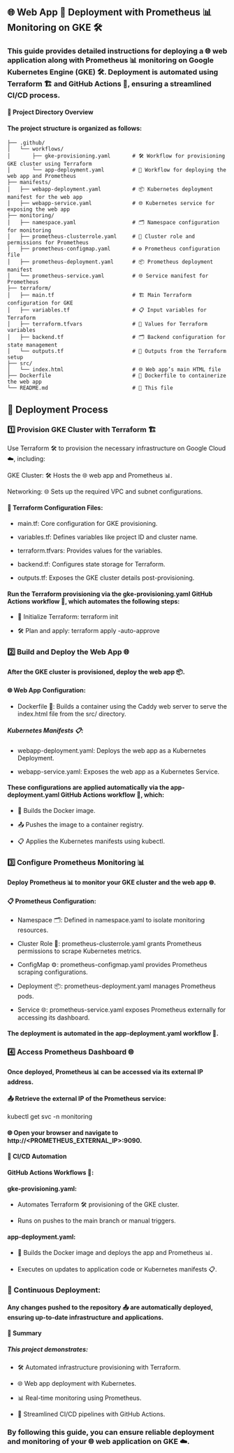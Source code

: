 ## 🌐 Web App 🚀 Deployment with Prometheus 📊 Monitoring on GKE 🛠️

### This guide provides detailed instructions for deploying a 🌐 web application along with Prometheus 📊 monitoring on Google Kubernetes Engine (GKE) 🛠️. Deployment is automated using Terraform 🏗️ and GitHub Actions 🤖, ensuring a streamlined CI/CD process.

#### 📂 Project Directory Overview

#### The project structure is organized as follows:

```
├── .github/
│   └── workflows/
│       ├── gke-provisioning.yaml       # 🛠️ Workflow for provisioning GKE cluster using Terraform
│       └── app-deployment.yaml         # 🚀 Workflow for deploying the web app and Prometheus
├── manifests/
│   ├── webapp-deployment.yaml          # 📦 Kubernetes deployment manifest for the web app
│   ├── webapp-service.yaml             # 🌐 Kubernetes service for exposing the web app
├── monitoring/
│   ├── namespace.yaml                  # 🗂️ Namespace configuration for monitoring
│   ├── prometheus-clusterrole.yaml     # 🔑 Cluster role and permissions for Prometheus
│   ├── prometheus-configmap.yaml       # ⚙️ Prometheus configuration file
│   ├── prometheus-deployment.yaml      # 📦 Prometheus deployment manifest
│   └── prometheus-service.yaml         # 🌐 Service manifest for Prometheus
├── terraform/
│   ├── main.tf                         # 🏗️ Main Terraform configuration for GKE
│   ├── variables.tf                    # 📋 Input variables for Terraform
│   ├── terraform.tfvars                # 📝 Values for Terraform variables
│   ├── backend.tf                      # 🗂️ Backend configuration for state management
│   └── outputs.tf                      # 🔄 Outputs from the Terraform setup
├── src/
│   └── index.html                      # 🌐 Web app’s main HTML file
├── Dockerfile                          # 🐳 Dockerfile to containerize the web app
└── README.md                           # 📘 This file
```
## 🚀 Deployment Process

### 1️⃣ Provision GKE Cluster with Terraform 🏗️

Use Terraform 🛠️ to provision the necessary infrastructure on Google Cloud ☁️, including:

GKE Cluster: 🛠️ Hosts the 🌐 web app and Prometheus 📊.

Networking: 🌐 Sets up the required VPC and subnet configurations.

#### 📝 Terraform Configuration Files:

* main.tf: Core configuration for GKE provisioning.

* variables.tf: Defines variables like project ID and cluster name.

* terraform.tfvars: Provides values for the variables.

* backend.tf: Configures state storage for Terraform.

* outputs.tf: Exposes the GKE cluster details post-provisioning.

#### Run the Terraform provisioning via the gke-provisioning.yaml GitHub Actions workflow 🤖, which automates the following steps:

* 🔧 Initialize Terraform: terraform init

* 🛠️ Plan and apply: terraform apply -auto-approve

### 2️⃣ Build and Deploy the Web App 🌐

#### After the GKE cluster is provisioned, deploy the web app 📦.

#### 🌐 Web App Configuration:

* Dockerfile 🐳: Builds a container using the Caddy web server to serve the index.html file from the src/ directory.

##### Kubernetes Manifests 📋:

* webapp-deployment.yaml: Deploys the web app as a Kubernetes Deployment.

* webapp-service.yaml: Exposes the web app as a Kubernetes Service.

#### These configurations are applied automatically via the app-deployment.yaml GitHub Actions workflow 🤖, which:

* 🐳 Builds the Docker image.

* 📤 Pushes the image to a container registry.

* 📋 Applies the Kubernetes manifests using kubectl.

### 3️⃣ Configure Prometheus Monitoring 📊

#### Deploy Prometheus 📊 to monitor your GKE cluster and the web app 🌐.

#### 📋 Prometheus Configuration:

* Namespace 🗂️: Defined in namespace.yaml to isolate monitoring resources.

* Cluster Role 🔑: prometheus-clusterrole.yaml grants Prometheus permissions to scrape Kubernetes metrics.

* ConfigMap ⚙️: prometheus-configmap.yaml provides Prometheus scraping configurations.

* Deployment 📦: prometheus-deployment.yaml manages Prometheus pods.

* Service 🌐: prometheus-service.yaml exposes Prometheus externally for accessing its dashboard.

#### The deployment is automated in the app-deployment.yaml workflow 🤖.

### 4️⃣ Access Prometheus Dashboard 🌐

#### Once deployed, Prometheus 📊 can be accessed via its external IP address.

#### 📤 Retrieve the external IP of the Prometheus service:

kubectl get svc -n monitoring

#### 🌐 Open your browser and navigate to http://<PROMETHEUS_EXTERNAL_IP>:9090.

#### 🤖 CI/CD Automation

#### GitHub Actions Workflows 🤖:

#### gke-provisioning.yaml:

* Automates Terraform 🛠️ provisioning of the GKE cluster.

* Runs on pushes to the main branch or manual triggers.

#### app-deployment.yaml:

* 🐳 Builds the Docker image and deploys the app and Prometheus 📊.

* Executes on updates to application code or Kubernetes manifests 📋.

### 🔄 Continuous Deployment:

#### Any changes pushed to the repository 📤 are automatically deployed, ensuring up-to-date infrastructure and applications.

#### 📝 Summary

##### This project demonstrates:

* 🛠️ Automated infrastructure provisioning with Terraform.

* 🌐 Web app deployment with Kubernetes.

* 📊 Real-time monitoring using Prometheus.

* 🤖 Streamlined CI/CD pipelines with GitHub Actions.

### By following this guide, you can ensure reliable deployment and monitoring of your 🌐 web application on GKE ☁️.
